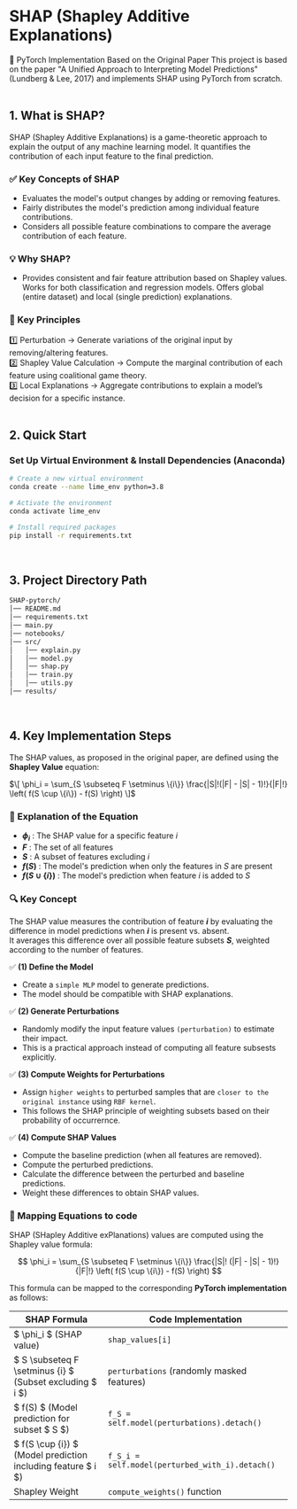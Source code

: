 # SHAP (Shapley Additive Explanations)
📢 PyTorch Implementation Based on the Original Paper
This project is based on the paper "A Unified Approach to Interpreting Model Predictions" (Lundberg & Lee, 2017)
and implements SHAP using PyTorch from scratch.
<br/>
<br/>
## 1. What is SHAP?
SHAP (Shapley Additive Explanations) is a game-theoretic approach to explain the output of any machine learning model.
It quantifies the contribution of each input feature to the final prediction.

### ✅ Key Concepts of SHAP
  - Evaluates the model's output changes by adding or removing features.
  - Fairly distributes the model's prediction among individual feature contributions.
  - Considers all possible feature combinations to compare the average contribution of each feature.

### 💡 Why SHAP? <br/>
- Provides consistent and fair feature attribution based on Shapley values. Works for both classification and regression models. Offers global (entire dataset) and local (single prediction) explanations.

### 🌟 Key Principles <br/>
1️⃣ Perturbation → Generate variations of the original input by removing/altering features.<br/>
2️⃣ Shapley Value Calculation → Compute the marginal contribution of each feature using coalitional game theory.<br/>
3️⃣ Local Explanations → Aggregate contributions to explain a model’s decision for a specific instance.
<br/>
<br/>
## 2. Quick Start
### **Set Up Virtual Environment & Install Dependencies (Anaconda)**
```bash
# Create a new virtual environment
conda create --name lime_env python=3.8

# Activate the environment
conda activate lime_env

# Install required packages
pip install -r requirements.txt
```
<br/>

## 3. Project Directory Path

```bash
SHAP-pytorch/
│── README.md                 
│── requirements.txt
│── main.py
│── notebooks/     
│── src/                      
│   │── explain.py
│   │── model.py          
│   │── shap.py
│   │── train.py                
│   │── utils.py              
│── results/
```
<br/>

## 4. Key Implementation Steps

The SHAP values, as proposed in the original paper, are defined using the **Shapley Value** equation:

$\[
\phi_i = \sum_{S \subseteq F \setminus \{i\}} \frac{|S|!(|F| - |S| - 1)!}{|F|!} \left( f(S \cup \{i\}) - f(S) \right)
\]$

### 📌 Explanation of the Equation

- **$\phi_i$** : The SHAP value for a specific feature $i$  
- **$F$** : The set of all features  
- **$S$** : A subset of features excluding $i$  
- **$f(S)$** : The model's prediction when only the features in $S$ are present  
- **$f(S \cup \{i\})$** : The model's prediction when feature $i$ is added to $S$  
  

### 🔍 Key Concept

The SHAP value measures the contribution of feature **$i$** by evaluating the difference in model predictions when **$i$** is present vs. absent.  
It averages this difference over all possible feature subsets **$S$**, weighted according to the number of features.


✅ **(1) Define the Model**
  - Create a `simple MLP` model to generate predictions.
  - The model should be compatible with SHAP explanations.
    
✅ **(2) Generate Perturbations**
  - Randomly modify the input feature values `(perturbation)` to estimate their impact.
  - This is a practical approach instead of computing all feature subsests explicitly.

✅ **(3) Compute Weights for Perturbations**
  - Assign `higher weights` to perturbed samples that are `closer to the original instance` using `RBF kernel`.
  - This follows the SHAP principle of weighting subsets based on their probability of occurrernce.
    
✅ **(4) Compute SHAP Values**
  - Compute the baseline prediction (when all features are removed).
  - Compute the perturbed predictions.
  - Calculate the difference between the perturbed and baseline predictions.
  - Weight these differences to obtain SHAP values.

### 🌟 Mapping Equations to code

SHAP (SHapley Additive exPlanations) values are computed using the Shapley value formula:

$$
\phi_i = \sum_{S \subseteq F \setminus \{i\}} \frac{|S|! (|F| - |S| - 1)!}{|F|!} \left( f(S \cup \{i\}) - f(S) \right)
$$

This formula can be mapped to the corresponding **PyTorch implementation** as follows:

| **SHAP Formula** | **Code Implementation** |
|-----------------|----------------------|
| $ \phi_i $ (SHAP value) | `shap_values[i]` |
| $ S \subseteq F \setminus \{i\} $ (Subset excluding $ i $) | `perturbations` (randomly masked features) |
| $ f(S) $ (Model prediction for subset $ S $) | `f_S = self.model(perturbations).detach()` |
| $ f(S \cup \{i\}) $ (Model prediction including feature $ i $) | `f_S_i = self.model(perturbed_with_i).detach()` |
| Shapley Weight | `compute_weights()` function |
